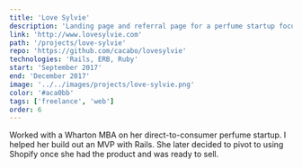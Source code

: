```yaml
---
title: 'Love Sylvie'
description: 'Landing page and referral page for a perfume startup focused on building a unique D2C online brand.'
link: 'http://www.lovesylvie.com'
path: '/projects/love-sylvie'
repo: 'https://github.com/cacabo/lovesylvie'
technologies: 'Rails, ERB, Ruby'
start: 'September 2017'
end: 'December 2017'
image: '../../images/projects/love-sylvie.png'
color: '#aca0bb'
tags: ['freelance', 'web']
order: 6
---
```


Worked with a Wharton MBA on her direct-to-consumer perfume startup. I helped her build out an MVP with Rails. She later decided to pivot to using Shopify once she had the product and was ready to sell.
